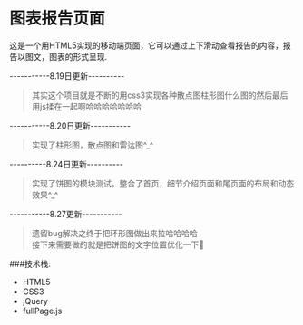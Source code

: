 图表报告页面
===

这是一个用HTML5实现的移动端页面，它可以通过上下滑动查看报告的内容，报告以图文，图表的形式呈现.

-----------8.19日更新----------    
>其实这个项目就是不断的用css3实现各种散点图柱形图什么图的然后最后用js揉在一起啊哈哈哈哈哈哈哈     

-----------8.20日更新-----------    
>实现了柱形图，散点图和雷达图^_^    

----------8.24日更新----------
>实现了饼图的模块测试。整合了首页，细节介绍页面和尾页面的布局和动态效果^_^     

-----------8.27更新-----------
>遗留bug解决之终于把环形图做出来拉哈哈哈哈    
接下来需要做的就是把饼图的文字位置优化一下💪


###技术栈:     
-  HTML5    
-  CSS3
-  jQuery
-  fullPage.js

